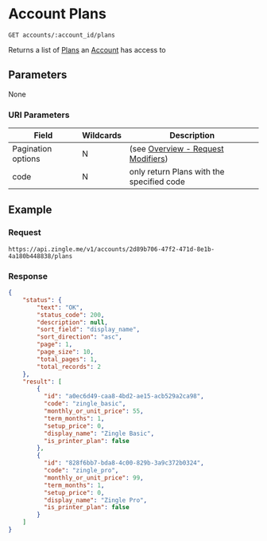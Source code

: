 # Account Plans

    GET accounts/:account_id/plans
    
Returns a list of [Plans] an [Account] has access to

## Parameters
None
### URI Parameters
Field | Wildcards | Description
--- | --- | ---
Pagination options | N | (see [Overview - Request Modifiers][])
code | N | only return Plans with the specified code

## Example
### Request

    https://api.zingle.me/v1/accounts/2d89b706-47f2-471d-8e1b-4a180b448838/plans

### Response
``` json
{
    "status": {
        "text": "OK",
        "status_code": 200,
        "description": null,
        "sort_field": "display_name",
        "sort_direction": "asc",
        "page": 1,
        "page_size": 10,
        "total_pages": 1,
        "total_records": 2
    },
    "result": [
        {
          "id": "a0ec6d49-caa8-4bd2-ae15-acb529a2ca98",
          "code": "zingle_basic",
          "monthly_or_unit_price": 55,
          "term_months": 1,
          "setup_price": 0,
          "display_name": "Zingle Basic",
          "is_printer_plan": false
        },
        {
          "id": "828f6bb7-bda8-4c00-829b-3a9c372b0324",
          "code": "zingle_pro",
          "monthly_or_unit_price": 99,
          "term_months": 1,
          "setup_price": 0,
          "display_name": "Zingle Pro",
          "is_printer_plan": false
        }    
    ]
}
```

[Plans]: /README.md
[Account]: /accounts/README.md
[Overview - Request Modifiers]: /README.md#request-modifiers
